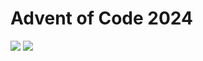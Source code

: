 Advent of Code 2024
===================

![](https://img.shields.io/badge/stars%20⭐-12-yellow) ![](https://img.shields.io/badge/days%20completed-6-red)